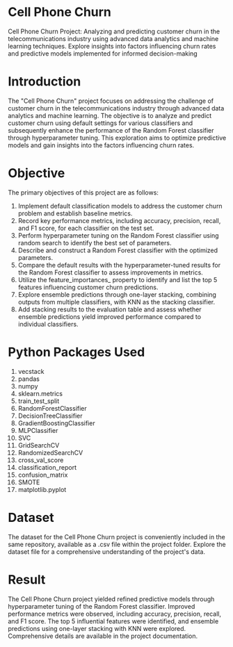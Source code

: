 # Cell Phone Churn

Cell Phone Churn Project: Analyzing and predicting customer churn in the telecommunications industry using advanced data analytics and machine learning techniques. 
Explore insights into factors influencing churn rates and predictive models implemented for informed decision-making

# Introduction
The "Cell Phone Churn" project focuses on addressing the challenge of customer churn in the telecommunications industry through advanced data analytics and 
machine learning. The objective is to analyze and predict customer churn using default settings for various classifiers and subsequently enhance the performance 
of the Random Forest classifier through hyperparameter tuning. This exploration aims to optimize predictive models and gain insights into the factors influencing 
churn rates.

# Objective 
The primary objectives of this project are as follows:
1. Implement default classification models to address the customer churn problem and establish baseline metrics.
2. Record key performance metrics, including accuracy, precision, recall, and F1 score, for each classifier on the test set.
3. Perform hyperparameter tuning on the Random Forest classifier using random search to identify the best set of parameters.
4. Describe and construct a Random Forest classifier with the optimized parameters.
5. Compare the default results with the hyperparameter-tuned results for the Random Forest classifier to assess improvements in metrics.
6. Utilize the feature_importances_ property to identify and list the top 5 features influencing customer churn predictions.
7. Explore ensemble predictions through one-layer stacking, combining outputs from multiple classifiers, with KNN as the stacking classifier.
8. Add stacking results to the evaluation table and assess whether ensemble predictions yield improved performance compared to individual classifiers.

# Python Packages Used

1. vecstack
2. pandas
3. numpy
4. sklearn.metrics
5. train_test_split
6. RandomForestClassifier
7. DecisionTreeClassifier
8. GradientBoostingClassifier
9. MLPClassifier
10. SVC
11. GridSearchCV
12. RandomizedSearchCV
13. cross_val_score
14. classification_report
15. confusion_matrix
16. SMOTE
17. matplotlib.pyplot

# Dataset
The dataset for the Cell Phone Churn project is conveniently included in the same repository, available as a .csv file within the project folder. 
Explore the dataset file for a comprehensive understanding of the project's data.


# Result
The Cell Phone Churn project yielded refined predictive models through hyperparameter tuning of the Random Forest classifier. Improved performance metrics 
were observed, including accuracy, precision, recall, and F1 score. The top 5 influential features were identified, and ensemble predictions using one-layer 
stacking with KNN were explored. Comprehensive details are available in the project documentation.











